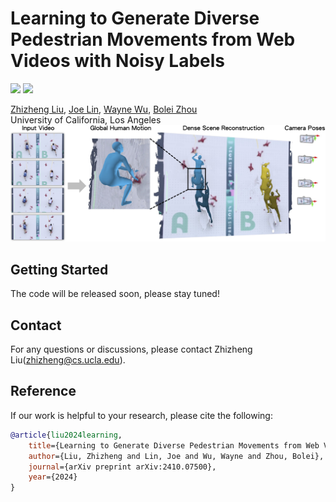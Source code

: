 # Learning to Generate Diverse Pedestrian Movements from Web Videos with Noisy Labels

<a href="https://arxiv.org/abs/2410.07500"><img src="https://img.shields.io/badge/arXiv-Paper-red"></a> 
<a href="https://genforce.github.io/PedGen"><img src="https://img.shields.io/badge/Project-Page-yellow"></a>

[Zhizheng Liu](https://scholar.google.com/citations?user=Asc7j9oAAAAJ&hl=en), [Joe Lin](https://github.com/joe-lin-tech), [Wayne Wu](https://wywu.github.io/), [Bolei Zhou](https://boleizhou.github.io/)
 <br>
     University of California, Los Angeles
 <br>
 ![Teaser](/docs/assets/teaser.jpg)

 ## Getting Started

 The code will be released soon, please stay tuned!


 ## Contact

For any questions or discussions, please contact Zhizheng Liu(zhizheng@cs.ucla.edu).

## Reference

If our work is helpful to your research, please cite the following:

```bibtex
@article{liu2024learning,
    title={Learning to Generate Diverse Pedestrian Movements from Web Videos with Noisy Labels},
    author={Liu, Zhizheng and Lin, Joe and Wu, Wayne and Zhou, Bolei},
    journal={arXiv preprint arXiv:2410.07500},
    year={2024}
}
```